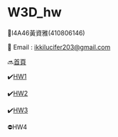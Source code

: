 # W3D_hw
:eyes:I4A46黃資雅(410806146)

:speech_balloon: Email : [ikkilucifer203@gmail.com](mailto:ikkilucifer2073@gmail.com)

:soon:[首頁](https://ikkilucifer2073.github.io/W3D_hw/index.html)

:heavy_check_mark:[HW1](https://ikkilucifer2073.github.io/W3D_hw/hw1.html)

:heavy_check_mark:[HW2](https://ikkilucifer2073.github.io/W3D_hw/hw2.html)

:heavy_check_mark:[HW3](https://ikkilucifer2073.github.io/W3D_hw/hw3.html)

:no_entry:HW4
